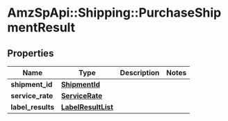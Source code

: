 # AmzSpApi::Shipping::PurchaseShipmentResult

## Properties
Name | Type | Description | Notes
------------ | ------------- | ------------- | -------------
**shipment_id** | [**ShipmentId**](ShipmentId.md) |  | 
**service_rate** | [**ServiceRate**](ServiceRate.md) |  | 
**label_results** | [**LabelResultList**](LabelResultList.md) |  | 

